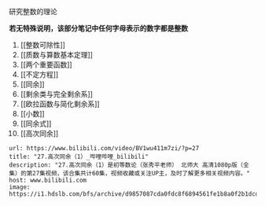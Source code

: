 研究整数的理论

**若无特殊说明，该部分笔记中任何字母表示的数字都是整数**

1. [[整数可除性]]
2. [[质数与算数基本定理]]
3. [[两个重要函数]]
4. [[不定方程]]
5. [[同余]]
6. [[剩余类与完全剩余系]]
7. [[欧拉函数与简化剩余系]]
8. [[小数]]
9. [[同余式]]
10. [[高次同余]]

```cardlink
url: https://www.bilibili.com/video/BV1wu411m7zi/?p=27
title: "27.高次同余（1）_哔哩哔哩_bilibili"
description: "27.高次同余（1）是初等数论（张秀平老师） 北师大 高清1080p版（全集）的第27集视频，该合集共计60集，视频收藏或关注UP主，及时了解更多相关视频内容。"
host: www.bilibili.com
image: https://i1.hdslb.com/bfs/archive/d9857087cda0fdc8f6894561fe1b8a0f2b1dcd36.jpg@100w_100h_1c.png
```
